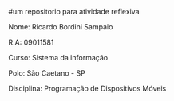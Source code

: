 #um repositorio para atividade reflexiva

Nome: Ricardo Bordini Sampaio

R.A: 09011581

Curso: Sistema da informação

Polo: São Caetano - SP

Disciplina: Programação de Dispositivos Móveis

